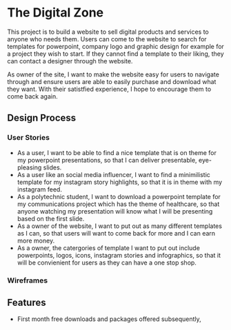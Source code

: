 # The Digital Zone
<p>This project is to build a website to sell digital products and services to anyone who needs them. Users can come to the website to search for templates for powerpoint, company logo and graphic design for example for a project they wish to start. If they cannot find a template to their liking, they can contact a designer through the website.</p>
<p>As owner of the site, I want to make the website easy for users to navigate through and ensure users are able to easily purchase and download what they want. With their satistfied experience, I hope to encourage them to come back again.</p>

## Design Process
<!---Provide us insights about your design process, focusing on who this website is for, what it is that they want to achieve and how your project is the best way to help them achieve these things.

In particular, as part of this section we recommend that you provide a list of User Stories, with the following general structure:

As a user type, I want to perform an action, so that I can achieve a goal.
This section is also where you would share links to any wireframes, mockups, diagrams etc. that you created as part of the design process. These files should themselves either be included as a pdf file in the project itself (in an separate directory) Include the Adobe XD wireframe as a folder. You can include the XD share url.--->

### User Stories
- As a user, I want to be able to find a nice template that is on theme for my powerpoint presentations, so that I can deliver presentable, eye-pleasing slides.
- As a user like an social media influencer, I want to find a minimilistic template for my instagram story highlights, so that it is in theme with my instagram feed.
- As a polytechnic student, I want to download a powerpoint template for my communications project which has the theme of healthcare, so that anyone watching my presentation will know what I will be presenting based on the first slide.
- As a owner of the website, I want to put out as many different templates as I can, so that users will want to come back for more and I can earn more money.
- As a owner, the catergories of template I want to put out include powerpoints, logos, icons, instagram stories and infographics, so that it will be convienient for users as they can have a one stop shop.

### Wireframes

## Features
- First month free downloads and packages offered subsequently, 